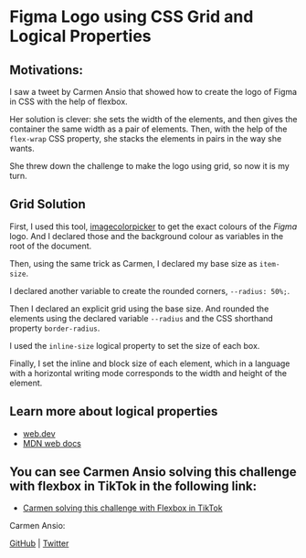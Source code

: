 # Figma Logo using CSS Grid and Logical Properties

## Motivations:

I saw a tweet by Carmen Ansio that showed how to create the logo of Figma in CSS with the help of flexbox.

Her solution is clever: she sets the width of the elements, and then gives the container the same width as a pair of elements. Then, with the help of the `flex-wrap` CSS property, she stacks the elements in pairs in the way she wants.

She threw down the challenge to make the logo using grid, so now it is my turn.

## Grid Solution

First, I used this tool, [imagecolorpicker](https://imagecolorpicker.com/) to get the exact colours of the _Figma_ logo. And I declared those and the background colour as variables in the root of the document.

Then, using the same trick as Carmen, I declared my base size as
`item-size`.

I declared another variable to create the rounded corners, `--radius: 50%;`.

Then I declared an explicit grid using the base size. And rounded the elements using the declared variable `--radius` and the CSS 
shorthand property `border-radius`.

I used the `inline-size` logical property to set the size of each box.

Finally, I set the inline and block size of each element, which in a language with a horizontal writing mode corresponds to the width and height of the element.

## Learn more about logical properties

- [web.dev](https://web.dev/learn/css/logical-properties/)
- [MDN web docs](https://developer.mozilla.org/en-US/docs/Web/CSS/CSS_Logical_Properties)

## You can see Carmen Ansio solving this challenge with flexbox in TikTok in the following link:

- [Carmen solving this challenge with Flexbox in TikTok](https://www.tiktok.com/@carmenansio_/video/7186747216965520645)

Carmen Ansio: 

[GitHub](https://github.com/carmenansio/carmenansio) | 
[Twitter](https://twitter.com/carmenansio)

